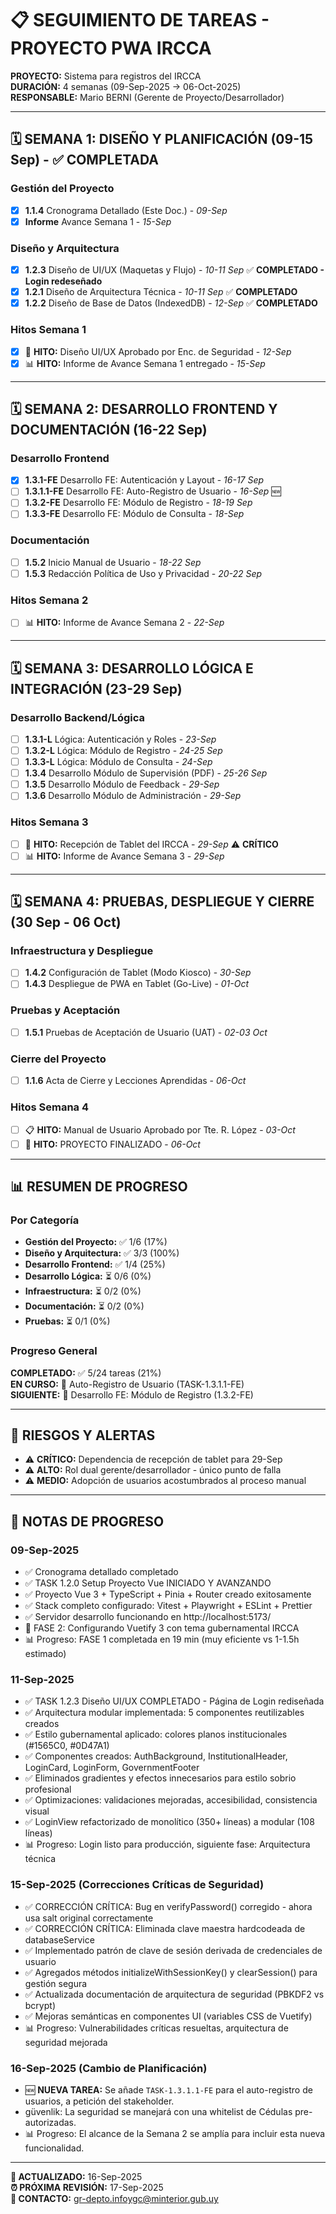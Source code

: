 # 📋 SEGUIMIENTO DE TAREAS - PROYECTO PWA IRCCA

**PROYECTO:** Sistema para registros del IRCCA  
**DURACIÓN:** 4 semanas (09-Sep-2025 → 06-Oct-2025)  
**RESPONSABLE:** Mario BERNI (Gerente de Proyecto/Desarrollador)

---

## 🗓️ SEMANA 1: DISEÑO Y PLANIFICACIÓN (09-15 Sep) - ✅ COMPLETADA

### Gestión del Proyecto

- [x] **1.1.4** Cronograma Detallado (Este Doc.) - _09-Sep_
- [x] **Informe** Avance Semana 1 - _15-Sep_

### Diseño y Arquitectura

- [x] **1.2.3** Diseño de UI/UX (Maquetas y Flujo) - _10-11 Sep_ ✅ **COMPLETADO - Login redeseñado**
- [x] **1.2.1** Diseño de Arquitectura Técnica - _10-11 Sep_ ✅ **COMPLETADO**
- [x] **1.2.2** Diseño de Base de Datos (IndexedDB) - _12-Sep_ ✅ **COMPLETADO**

### Hitos Semana 1

- [x] 🎯 **HITO:** Diseño UI/UX Aprobado por Enc. de Seguridad - _12-Sep_
- [x] 📊 **HITO:** Informe de Avance Semana 1 entregado - _15-Sep_

---

## 🗓️ SEMANA 2: DESARROLLO FRONTEND Y DOCUMENTACIÓN (16-22 Sep)

### Desarrollo Frontend

- [x] **1.3.1-FE** Desarrollo FE: Autenticación y Layout - _16-17 Sep_
- [ ] **1.3.1.1-FE** Desarrollo FE: Auto-Registro de Usuario - _16-Sep_ 🆕
- [ ] **1.3.2-FE** Desarrollo FE: Módulo de Registro - _18-19 Sep_
- [ ] **1.3.3-FE** Desarrollo FE: Módulo de Consulta - _18-Sep_

### Documentación

- [ ] **1.5.2** Inicio Manual de Usuario - _18-22 Sep_
- [ ] **1.5.3** Redacción Política de Uso y Privacidad - _20-22 Sep_

### Hitos Semana 2

- [ ] 📊 **HITO:** Informe de Avance Semana 2 - _22-Sep_

---

## 🗓️ SEMANA 3: DESARROLLO LÓGICA E INTEGRACIÓN (23-29 Sep)

### Desarrollo Backend/Lógica

- [ ] **1.3.1-L** Lógica: Autenticación y Roles - _23-Sep_
- [ ] **1.3.2-L** Lógica: Módulo de Registro - _24-25 Sep_
- [ ] **1.3.3-L** Lógica: Módulo de Consulta - _24-Sep_
- [ ] **1.3.4** Desarrollo Módulo de Supervisión (PDF) - _25-26 Sep_
- [ ] **1.3.5** Desarrollo Módulo de Feedback - _29-Sep_
- [ ] **1.3.6** Desarrollo Módulo de Administración - _29-Sep_

### Hitos Semana 3

- [ ] 📱 **HITO:** Recepción de Tablet del IRCCA - _29-Sep_ ⚠️ **CRÍTICO**
- [ ] 📊 **HITO:** Informe de Avance Semana 3 - _29-Sep_

---

## 🗓️ SEMANA 4: PRUEBAS, DESPLIEGUE Y CIERRE (30 Sep - 06 Oct)

### Infraestructura y Despliegue

- [ ] **1.4.2** Configuración de Tablet (Modo Kiosco) - _30-Sep_
- [ ] **1.4.3** Despliegue de PWA en Tablet (Go-Live) - _01-Oct_

### Pruebas y Aceptación

- [ ] **1.5.1** Pruebas de Aceptación de Usuario (UAT) - _02-03 Oct_

### Cierre del Proyecto

- [ ] **1.1.6** Acta de Cierre y Lecciones Aprendidas - _06-Oct_

### Hitos Semana 4

- [ ] 📋 **HITO:** Manual de Usuario Aprobado por Tte. R. López - _03-Oct_
- [ ] 🎉 **HITO:** PROYECTO FINALIZADO - _06-Oct_

---

## 📊 RESUMEN DE PROGRESO

### Por Categoría

- **Gestión del Proyecto:** ✅ 1/6 (17%)
- **Diseño y Arquitectura:** ✅ 3/3 (100%)
- **Desarrollo Frontend:** ✅ 1/4 (25%)
- **Desarrollo Lógica:** ⏳ 0/6 (0%)
- **Infraestructura:** ⏳ 0/2 (0%)
- **Documentación:** ⏳ 0/2 (0%)
- **Pruebas:** ⏳ 0/1 (0%)

### Progreso General

**COMPLETADO:** ✅ 5/24 tareas (21%)  
**EN CURSO:** 🔄 Auto-Registro de Usuario (TASK-1.3.1.1-FE)  
**SIGUIENTE:** 🎯 Desarrollo FE: Módulo de Registro (1.3.2-FE)

---

## 🚨 RIESGOS Y ALERTAS

- ⚠️ **CRÍTICO:** Dependencia de recepción de tablet para 29-Sep
- ⚠️ **ALTO:** Rol dual gerente/desarrollador - único punto de falla
- ⚠️ **MEDIO:** Adopción de usuarios acostumbrados al proceso manual

---

## 📝 NOTAS DE PROGRESO

### 09-Sep-2025

- ✅ Cronograma detallado completado
- ✅ TASK 1.2.0 Setup Proyecto Vue INICIADO Y AVANZANDO
- ✅ Proyecto Vue 3 + TypeScript + Pinia + Router creado exitosamente
- ✅ Stack completo configurado: Vitest + Playwright + ESLint + Prettier
- ✅ Servidor desarrollo funcionando en http://localhost:5173/
- 🔄 FASE 2: Configurando Vuetify 3 con tema gubernamental IRCCA
- 📊 Progreso: FASE 1 completada en 19 min (muy eficiente vs 1-1.5h estimado)

### 11-Sep-2025

- ✅ TASK 1.2.3 Diseño UI/UX COMPLETADO - Página de Login rediseñada
- ✅ Arquitectura modular implementada: 5 componentes reutilizables creados
- ✅ Estilo gubernamental aplicado: colores planos institucionales (#1565C0, #0D47A1)
- ✅ Componentes creados: AuthBackground, InstitutionalHeader, LoginCard, LoginForm, GovernmentFooter
- ✅ Eliminados gradientes y efectos innecesarios para estilo sobrio profesional
- ✅ Optimizaciones: validaciones mejoradas, accesibilidad, consistencia visual
- ✅ LoginView refactorizado de monolítico (350+ líneas) a modular (108 líneas)
- 📊 Progreso: Login listo para producción, siguiente fase: Arquitectura técnica

### 15-Sep-2025 (Correcciones Críticas de Seguridad)

- ✅ CORRECCIÓN CRÍTICA: Bug en verifyPassword() corregido - ahora usa salt original correctamente
- ✅ CORRECCIÓN CRÍTICA: Eliminada clave maestra hardcodeada de databaseService
- ✅ Implementado patrón de clave de sesión derivada de credenciales de usuario
- ✅ Agregados métodos initializeWithSessionKey() y clearSession() para gestión segura
- ✅ Actualizada documentación de arquitectura de seguridad (PBKDF2 vs bcrypt)
- ✅ Mejoras semánticas en componentes UI (variables CSS de Vuetify)
- 📊 Progreso: Vulnerabilidades críticas resueltas, arquitectura de seguridad mejorada

### 16-Sep-2025 (Cambio de Planificación)

- 🆕 **NUEVA TAREA:** Se añade `TASK-1.3.1.1-FE` para el auto-registro de usuarios, a petición del stakeholder.
-  güvenlik: La seguridad se manejará con una whitelist de Cédulas pre-autorizadas.
- 📊 Progreso: El alcance de la Semana 2 se amplía para incluir esta nueva funcionalidad.

---

**🔄 ACTUALIZADO:** 16-Sep-2025  
**⏰ PRÓXIMA REVISIÓN:** 17-Sep-2025  
**📧 CONTACTO:** gr-depto.infoygc@minterior.gub.uy